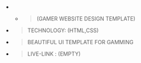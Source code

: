 - - > (GAMER WEBSITE DESIGN TEMPLATE)

- >TECHNOLOGY: (HTML,CSS)

- > BEAUTIFUL UI TEMPLATE FOR GAMMING 

- > LIVE-LINK : (EMPTY) 
